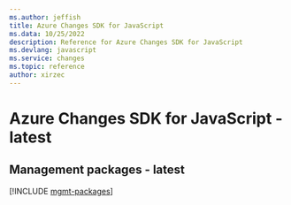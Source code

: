 ```yaml
---
ms.author: jeffish
title: Azure Changes SDK for JavaScript
ms.data: 10/25/2022
description: Reference for Azure Changes SDK for JavaScript
ms.devlang: javascript
ms.service: changes
ms.topic: reference
author: xirzec
---
```

# Azure Changes SDK for JavaScript - latest

## Management packages - latest
[!INCLUDE [mgmt-packages](changes-mgmt-index.md)]